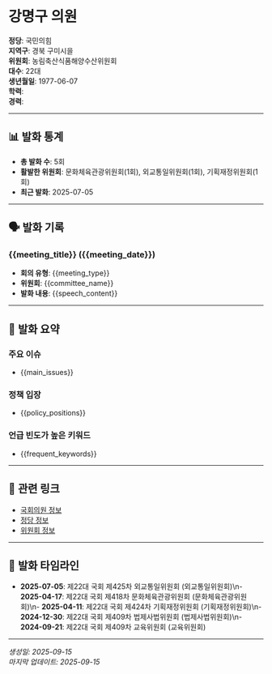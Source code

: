 # 강명구 의원

**정당**: 국민의힘  
**지역구**: 경북 구미시을  
**위원회**: 농림축산식품해양수산위원회  
**대수**: 22대  
**생년월일**: 1977-06-07  
**학력**:   
**경력**:   

---

## 📊 발화 통계

- **총 발화 수**: 5회
- **활발한 위원회**: 문화체육관광위원회(1회), 외교통일위원회(1회), 기획재정위원회(1회)
- **최근 발화**: 2025-07-05

---

## 🗣️ 발화 기록

### {{meeting_title}} ({{meeting_date}})
- **회의 유형**: {{meeting_type}}
- **위원회**: {{committee_name}}
- **발화 내용**: {{speech_content}}

---

## 📝 발화 요약

### 주요 이슈
- {{main_issues}}

### 정책 입장
- {{policy_positions}}

### 언급 빈도가 높은 키워드
- {{frequent_keywords}}

---

## 🔗 관련 링크

- [국회의원 정보]({{assembly_info_url}})
- [정당 정보]({{party_info_url}})
- [위원회 정보]({{committee_info_url}})

---

## 📅 발화 타임라인

- **2025-07-05**: 제22대 국회 제425차 외교통일위원회 (외교통일위원회)\n- **2025-04-17**: 제22대 국회 제418차 문화체육관광위원회 (문화체육관광위원회)\n- **2025-04-11**: 제22대 국회 제424차 기획재정위원회 (기획재정위원회)\n- **2024-12-30**: 제22대 국회 제409차 법제사법위원회 (법제사법위원회)\n- **2024-09-21**: 제22대 국회 제409차 교육위원회 (교육위원회)

---

*생성일: 2025-09-15*  
*마지막 업데이트: 2025-09-15*
